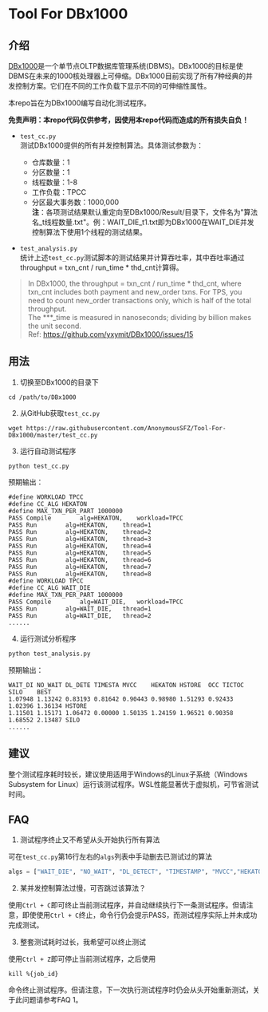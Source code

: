 # Tool For DBx1000
## 介绍
[DBx1000](https://github.com/yxymit/DBx1000)是一个单节点OLTP数据库管理系统(DBMS)。DBx1000的目标是使DBMS在未来的1000核处理器上可伸缩。DBx1000目前实现了所有7种经典的并发控制方案。它们在不同的工作负载下显示不同的可伸缩性属性。

本repo旨在为DBx1000编写自动化测试程序。  

**免责声明：本repo代码仅供参考，因使用本repo代码而造成的所有损失自负！**

- ```test_cc.py```  
  测试DBx1000提供的所有并发控制算法。具体测试参数为：
  - 仓库数量：1
  - 分区数量：1
  - 线程数量：1-8
  - 工作负载：TPCC
  - 分区最大事务数：1000,000  
  **注**：各项测试结果默认重定向至DBx1000/Result/目录下，文件名为"算法名_t线程数量.txt"。例：WAIT_DIE_t1.txt即为DBx1000在WAIT_DIE并发控制算法下使用1个线程的测试结果。

- ```test_analysis.py```  
  统计上述```test_cc.py```测试脚本的测试结果并计算吞吐率，其中吞吐率通过throughput = txn_cnt / run_time * thd_cnt计算得。
> In DBx1000, the throughput = txn_cnt / run_time * thd_cnt, where txn_cnt includes both payment and new_order txns. For TPS, you need to count new_order transactions only, which is half of the total throughput.  
The \*\*\*_time is measured in nanoseconds; dividing by billion makes the unit second.  
Ref: https://github.com/yxymit/DBx1000/issues/15

## 用法
1. 切换至DBx1000的目录下
```
cd /path/to/DBx1000
```
2. 从GitHub获取```test_cc.py```
```
wget https://raw.githubusercontent.com/AnonymousSFZ/Tool-For-DBx1000/master/test_cc.py
```
3. 运行自动测试程序
```
python test_cc.py
```
预期输出：
```
#define WORKLOAD TPCC
#define CC_ALG HEKATON
#define MAX_TXN_PER_PART 1000000
PASS Compile		alg=HEKATON,	workload=TPCC
PASS Run		alg=HEKATON,	thread=1
PASS Run		alg=HEKATON,	thread=2
PASS Run		alg=HEKATON,	thread=3
PASS Run		alg=HEKATON,	thread=4
PASS Run		alg=HEKATON,	thread=5
PASS Run		alg=HEKATON,	thread=6
PASS Run		alg=HEKATON,	thread=7
PASS Run		alg=HEKATON,	thread=8
#define WORKLOAD TPCC
#define CC_ALG WAIT_DIE
#define MAX_TXN_PER_PART 1000000
PASS Compile		alg=WAIT_DIE,	workload=TPCC
PASS Run		alg=WAIT_DIE,	thread=1
PASS Run		alg=WAIT_DIE,	thread=2
......
```
4. 运行测试分析程序
```python
python test_analysis.py
```
预期输出：
```
WAIT_DI	NO_WAIT	DL_DETE	TIMESTA	MVCC	HEKATON	HSTORE	OCC	TICTOC	SILO	BEST
1.07948 1.13242 0.83193 0.81642 0.90443 0.98980 1.51293 0.92433 1.02396 1.36134 HSTORE
1.11501 1.15171 1.06472 0.00000 1.50135 1.24159 1.96521 0.90358 1.68552 2.13487 SILO
......
```

## 建议
整个测试程序耗时较长，建议使用适用于Windows的Linux子系统（Windows Subsystem for Linux）运行该测试程序。WSL性能显著优于虚拟机，可节省测试时间。

## FAQ
1. 测试程序终止又不希望从头开始执行所有算法

可在```test_cc.py```第16行左右的```algs```列表中手动删去已测试过的算法
```python
algs = ["WAIT_DIE", "NO_WAIT", "DL_DETECT", "TIMESTAMP", "MVCC","HEKATON", "HSTORE", "OCC", "VLL", "TICTOC", "SILO"]
```

2. 某并发控制算法过慢，可否跳过该算法？

使用```Ctrl + C```即可终止当前测试程序，并自动继续执行下一条测试程序。但请注意，即使使用```Ctrl + C```终止，命令行仍会提示PASS，而测试程序实际上并未成功完成测试。

3. 整套测试耗时过长，我希望可以终止测试

使用```Ctrl + Z```即可停止当前测试程序，之后使用
```
kill %{job_id}
```
命令终止测试程序。但请注意，下一次执行测试程序时仍会从头开始重新测试，关于此问题请参考FAQ 1。

